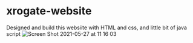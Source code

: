 # xrogate-website
Designed and build this websiite with HTML and css, and little bit of java script 
![Screen Shot 2021-05-27 at 11 16 03](https://user-images.githubusercontent.com/43580896/119791737-c3629600-bedd-11eb-8758-d170952f9338.png)
